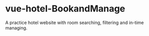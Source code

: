 # vue-hotel-BookandManage

A practice hotel website with room searching, filtering and in-time managing.